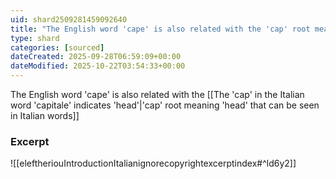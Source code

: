 ```yaml
---
uid: shard2509281459092640
title: "The English word 'cape' is also related with the 'cap' root meaning 'head'"
type: shard
categories: [sourced]
dateCreated: 2025-09-28T06:59:09+00:00
dateModified: 2025-10-22T03:54:33+00:00
---
```

The English word 'cape' is also related with the [[The 'cap' in the Italian word 'capitale' indicates 'head'|'cap' root meaning 'head' that can be seen in Italian words]]
### Excerpt
![[eleftheriouIntroductionItalianignorecopyrightexcerptindex#^ld6y2]]